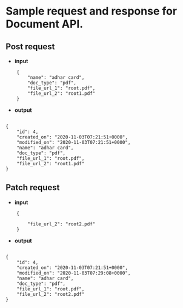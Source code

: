 # Sample request and response for Document API.

## Post request  

- **input**

```
    {
        "name": "adhar card",
        "doc_type": "pdf",
        "file_url_1": "root.pdf",
        "file_url_2": "root1.pdf"
    }
```

- **output**

```

{
    "id": 4,
    "created_on": "2020-11-03T07:21:51+0000",
    "modified_on": "2020-11-03T07:21:51+0000",
    "name": "adhar card",
    "doc_type": "pdf",
    "file_url_1": "root.pdf",
    "file_url_2": "root1.pdf"
}

```
## Patch request  

- **input**
```
    {

        "file_url_2": "root2.pdf"
    }
```

- **output**

```

{
    "id": 4,
    "created_on": "2020-11-03T07:21:51+0000",
    "modified_on": "2020-11-03T07:29:08+0000",
    "name": "adhar card",
    "doc_type": "pdf",
    "file_url_1": "root.pdf",
    "file_url_2": "root2.pdf"
}
```
